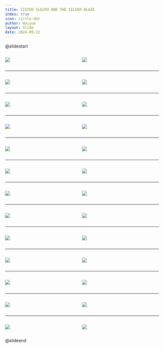 ```yaml
---
title: SISTER SLEUTH AND THE SILVER BLAZE
index: true
icon: circle-dot
author: Haiyue
layout: Slide
date: 2024-09-22
---
```

 
@slidestart

<div style="display:flex">
<div style="flex:1">

![](https://raw.githubusercontent.com/yclord/reading/refs/heads/master/english/Level-V/SISTER%20SLEUTH%20AND%20THE%20SILVER%20BLAZE/001.webp)
</div>
<div style="flex:1">

![](https://raw.githubusercontent.com/yclord/reading/refs/heads/master/english/Level-V/SISTER%20SLEUTH%20AND%20THE%20SILVER%20BLAZE/002.webp)
</div>
</div>

---

<div style="display:flex">
<div style="flex:1">

![](https://raw.githubusercontent.com/yclord/reading/refs/heads/master/english/Level-V/SISTER%20SLEUTH%20AND%20THE%20SILVER%20BLAZE/003.webp)
</div>
<div style="flex:1">

![](https://raw.githubusercontent.com/yclord/reading/refs/heads/master/english/Level-V/SISTER%20SLEUTH%20AND%20THE%20SILVER%20BLAZE/004.webp)
</div>
</div>

---

<div style="display:flex">
<div style="flex:1">

![](https://raw.githubusercontent.com/yclord/reading/refs/heads/master/english/Level-V/SISTER%20SLEUTH%20AND%20THE%20SILVER%20BLAZE/005.webp)
</div>
<div style="flex:1">

![](https://raw.githubusercontent.com/yclord/reading/refs/heads/master/english/Level-V/SISTER%20SLEUTH%20AND%20THE%20SILVER%20BLAZE/006.webp)
</div>
</div>

---

<div style="display:flex">
<div style="flex:1">

![](https://raw.githubusercontent.com/yclord/reading/refs/heads/master/english/Level-V/SISTER%20SLEUTH%20AND%20THE%20SILVER%20BLAZE/007.webp)
</div>
<div style="flex:1">

![](https://raw.githubusercontent.com/yclord/reading/refs/heads/master/english/Level-V/SISTER%20SLEUTH%20AND%20THE%20SILVER%20BLAZE/008.webp)
</div>
</div>

---

<div style="display:flex">
<div style="flex:1">

![](https://raw.githubusercontent.com/yclord/reading/refs/heads/master/english/Level-V/SISTER%20SLEUTH%20AND%20THE%20SILVER%20BLAZE/009.webp)
</div>
<div style="flex:1">

![](https://raw.githubusercontent.com/yclord/reading/refs/heads/master/english/Level-V/SISTER%20SLEUTH%20AND%20THE%20SILVER%20BLAZE/010.webp)
</div>
</div>

---

<div style="display:flex">
<div style="flex:1">

![](https://raw.githubusercontent.com/yclord/reading/refs/heads/master/english/Level-V/SISTER%20SLEUTH%20AND%20THE%20SILVER%20BLAZE/011.webp)
</div>
<div style="flex:1">

![](https://raw.githubusercontent.com/yclord/reading/refs/heads/master/english/Level-V/SISTER%20SLEUTH%20AND%20THE%20SILVER%20BLAZE/012.webp)
</div>
</div>

---

<div style="display:flex">
<div style="flex:1">

![](https://raw.githubusercontent.com/yclord/reading/refs/heads/master/english/Level-V/SISTER%20SLEUTH%20AND%20THE%20SILVER%20BLAZE/013.webp)
</div>
<div style="flex:1">

![](https://raw.githubusercontent.com/yclord/reading/refs/heads/master/english/Level-V/SISTER%20SLEUTH%20AND%20THE%20SILVER%20BLAZE/014.webp)
</div>
</div>

---

<div style="display:flex">
<div style="flex:1">

![](https://raw.githubusercontent.com/yclord/reading/refs/heads/master/english/Level-V/SISTER%20SLEUTH%20AND%20THE%20SILVER%20BLAZE/015.webp)
</div>
<div style="flex:1">

![](https://raw.githubusercontent.com/yclord/reading/refs/heads/master/english/Level-V/SISTER%20SLEUTH%20AND%20THE%20SILVER%20BLAZE/016.webp)
</div>
</div>

---

<div style="display:flex">
<div style="flex:1">

![](https://raw.githubusercontent.com/yclord/reading/refs/heads/master/english/Level-V/SISTER%20SLEUTH%20AND%20THE%20SILVER%20BLAZE/017.webp)
</div>
<div style="flex:1">

![](https://raw.githubusercontent.com/yclord/reading/refs/heads/master/english/Level-V/SISTER%20SLEUTH%20AND%20THE%20SILVER%20BLAZE/018.webp)
</div>
</div>

---

<div style="display:flex">
<div style="flex:1">

![](https://raw.githubusercontent.com/yclord/reading/refs/heads/master/english/Level-V/SISTER%20SLEUTH%20AND%20THE%20SILVER%20BLAZE/019.webp)
</div>
<div style="flex:1">

![](https://raw.githubusercontent.com/yclord/reading/refs/heads/master/english/Level-V/SISTER%20SLEUTH%20AND%20THE%20SILVER%20BLAZE/020.webp)
</div>
</div>

---

<div style="display:flex">
<div style="flex:1">

![](https://raw.githubusercontent.com/yclord/reading/refs/heads/master/english/Level-V/SISTER%20SLEUTH%20AND%20THE%20SILVER%20BLAZE/021.webp)
</div>
<div style="flex:1">

![](https://raw.githubusercontent.com/yclord/reading/refs/heads/master/english/Level-V/SISTER%20SLEUTH%20AND%20THE%20SILVER%20BLAZE/022.webp)
</div>
</div>

---

<div style="display:flex">
<div style="flex:1">

![](https://raw.githubusercontent.com/yclord/reading/refs/heads/master/english/Level-V/SISTER%20SLEUTH%20AND%20THE%20SILVER%20BLAZE/023.webp)
</div>
<div style="flex:1">

![](https://raw.githubusercontent.com/yclord/reading/refs/heads/master/english/Level-V/SISTER%20SLEUTH%20AND%20THE%20SILVER%20BLAZE/024.webp)
</div>
</div>

---

<div style="display:flex">
<div style="flex:1">

![](https://raw.githubusercontent.com/yclord/reading/refs/heads/master/english/Level-V/SISTER%20SLEUTH%20AND%20THE%20SILVER%20BLAZE/025.webp)
</div>
<div style="flex:1">

![](https://raw.githubusercontent.com/yclord/reading/refs/heads/master/english/Level-V/SISTER%20SLEUTH%20AND%20THE%20SILVER%20BLAZE/026.webp)
</div>
</div>

@slideend